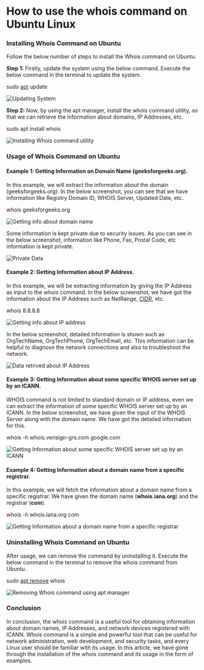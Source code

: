 # How to use the whois command on Ubuntu Linux
### Installing Whois Command on Ubuntu

Follow the below number of steps to install the Whois command on Ubuntu.

**Step 1:** Firstly, update the system using the below command. Execute the below command in the terminal to update the system.

sudo [apt](https://www.geeksforgeeks.org/apt-command-in-linux-with-examples/) update

![Updating System](https://media.geeksforgeeks.org/wp-content/uploads/20230403200525/Step-1-min-min.png)

**Step 2:** Now, by using the apt manager, install the whois command utility, so that we can retrieve the information about domains, IP Addresses, etc.

sudo apt install whois

![Installing Whois command utility](https://media.geeksforgeeks.org/wp-content/uploads/20230403200526/Step-2.png)

### Usage of Whois Command on Ubuntu

#### **Example 1: Getting Information on Domain Name (geeksforgeeks.org).**

In this example, we will extract the information about the domain (geeksforgeeks.org). In the below screenshot, you can see that we have information like Registry Domain ID, WHOIS Server, Updated Date, etc.

whois geeksforgeeks.org

![Getting info about domain name](https://media.geeksforgeeks.org/wp-content/uploads/20230403200529/Usage-1-1-min.png)

Some information is kept private due to security issues. As you can see in the below screenshot, information like Phone, Fax, Postal Code, etc information is kept private.

![Private Data](https://media.geeksforgeeks.org/wp-content/uploads/20230403200530/Usage-1-2-min.png)

#### **Example 2: Getting Information about IP Address.**

In this example, we will be extracting information by giving the IP Address as input to the whois command. In the below screenshot, we have got the information about the IP Address such as NetRange,  [CIDR](https://www.geeksforgeeks.org/cidr-full-form/), etc.

whois 8.8.8.8

![Getting info about IP address](https://media.geeksforgeeks.org/wp-content/uploads/20230403200532/Usage-2.png)

In the below screenshot, detailed information is shown such as OrgTechName, OrgTechPhone, OrgTechEmail, etc. This information can be helpful to diagnose the network connections and also to troubleshoot the network.

![Data retrived about IP Address](https://media.geeksforgeeks.org/wp-content/uploads/20230403200533/Usage-2-2.png)

#### Example 3: Getting Information about some specific WHOIS server set up by an ICANN.

WHOIS command is not limited to standard domain or IP address, even we can extract the information of some specific WHOIS server set up by an ICANN. In the below screenshot, we have given the input of the WHOIS Server along with the domain name. We have got the detailed information for this.

whois -h whois.verisign-grs.com google.com

![Getting Information about some specific WHOIS server set up by an ICANN](https://media.geeksforgeeks.org/wp-content/uploads/20230403200534/Usage-3-min.png)

#### Example 4: Getting Information about a domain name from a specific registrar.

In this example, we will fetch the information about a domain name from a specific registrar. We have given the domain name (**whois.iana.org**) and the registrar (**com**).

whois -h whois.iana.org com

![Getting  Information about a domain name from a specific registrar](https://media.geeksforgeeks.org/wp-content/uploads/20230403200536/Usage-4.png)

### Uninstalling Whois Command on Ubuntu

After usage, we can remove the command by uninstalling it. Execute the below command in the terminal to remove the whois command from Ubuntu.

sudo [apt remove](https://www.geeksforgeeks.org/how-to-uninstall-packages-with-apt-package-manager-in-linux/) whois

![Removing Whois command using apt manager](https://media.geeksforgeeks.org/wp-content/uploads/20230403200528/Uninstall.png)

### Conclusion

In conclusion, the whois command is a useful tool for obtaining information about domain names, IP Addresses, and network devices registered with ICANN. Whois command is a simple and powerful tool that can be useful for network administration, web development, and security tasks, and every Linux user should be familiar with its usage. In this article, we have gone through the installation of the whois command and its usage in the form of examples.
